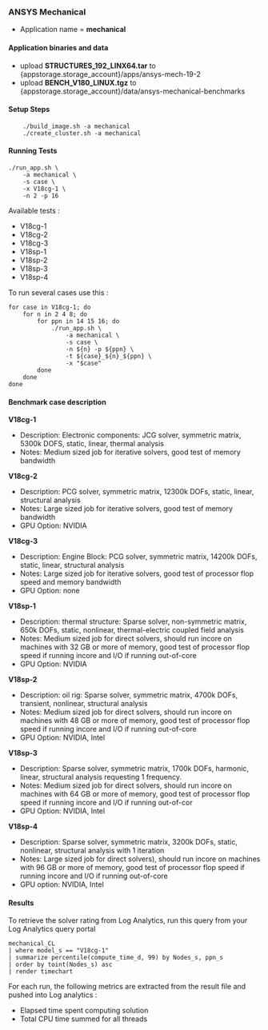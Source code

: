 ### ANSYS Mechanical

- Application name = **mechanical**

#### Application binaries and data

- upload **STRUCTURES_192_LINX64.tar** to {appstorage.storage_account}/apps/ansys-mech-19-2
- upload **BENCH_V180_LINUX.tgz** to {appstorage.storage_account}/data/ansys-mechanical-benchmarks

#### Setup Steps

```
    ./build_image.sh -a mechanical
    ./create_cluster.sh -a mechanical
``` 

#### Running Tests

	./run_app.sh \
		-a mechanical \
		-s case \
		-x V18cg-1 \
		-n 2 -p 16

Available tests :
	
- V18cg-1
- V18cg-2
- V18cg-3
- V18sp-1
- V18sp-2
- V18sp-3
- V18sp-4

To run several cases use this :

	for case in V18cg-1; do 
		for n in 2 4 8; do 
			for ppn in 14 15 16; do 
				./run_app.sh \
					-a mechanical \
					-s case \
                    -n ${n} -p ${ppn} \
                    -t ${case}_${n}_${ppn} \
                    -x "$case"
			done
		done
	done


#### Benchmark case description

**V18cg-1**

- Description: Electronic components: JCG solver, symmetric matrix, 5300k DOFS, static, linear, thermal analysis
- Notes: Medium sized job for iterative solvers, good test of memory bandwidth 

**V18cg-2**

- Description: PCG solver, symmetric matrix, 12300k DOFs, static, linear, structural analysis
- Notes: Large sized job for iterative solvers, good test of memory bandwidth
- GPU Option: NVIDIA


**V18cg-3**

- Description: Engine Block: PCG solver, symmetric matrix, 14200k DOFs, static, linear, structural analysis
- Notes: Large sized job for iterative solvers, good test of processor flop speed and memory bandwidth
- GPU Option: none


**V18sp-1**

- Description: thermal structure: Sparse solver, non-symmetric matrix, 650k DOFs, static, nonlinear, thermal-electric coupled field analysis
- Notes:  Medium sized job for direct solvers, should run incore on machines with 32 GB or more of memory, good test of processor flop speed if running incore and I/O if running out-of-core
- GPU Option: NVIDIA


**V18sp-2**

- Description: oil rig: Sparse solver, symmetric matrix, 4700k DOFs, transient, nonlinear, structural analysis
- Notes: Medium sized job for direct solvers, should run incore on machines with 48 GB or more of memory, good test of processor flop speed if running incore and I/O if running out-of-core
- GPU Option: NVIDIA, Intel


**V18sp-3**

- Description: Sparse solver, symmetric matrix, 1700k DOFs, harmonic, linear, structural analysis requesting 1 frequency.
- Notes: Medium sized job for direct solvers, should run incore on machines with 64 GB or more of memory, good test of processor flop speed if running incore and I/O if running out-of-cor
- GPU Option: NVIDIA, Intel


**V18sp-4**

- Description: Sparse solver, symmetric matrix, 3200k DOFs, static, nonlinear, structural analysis with 1 iteration
- Notes: Large sized job for direct solvers), should run incore on machines with 96 GB or more of memory, good test of processor flop speed if running incore and I/O if running out-of-core
- GPU option: NVIDIA, Intel


#### Results

To retrieve the solver rating from Log Analytics, run this query from your Log Analytics query portal

	mechanical_CL 
	| where model_s == "V18cg-1" 
	| summarize percentile(compute_time_d, 99) by Nodes_s, ppn_s
	| order by toint(Nodes_s) asc
	| render timechart 



For each run, the following metrics are extracted from the result file and pushed into Log analytics :

 - Elapsed time spent computing solution
 - Total CPU time summed for all threads
